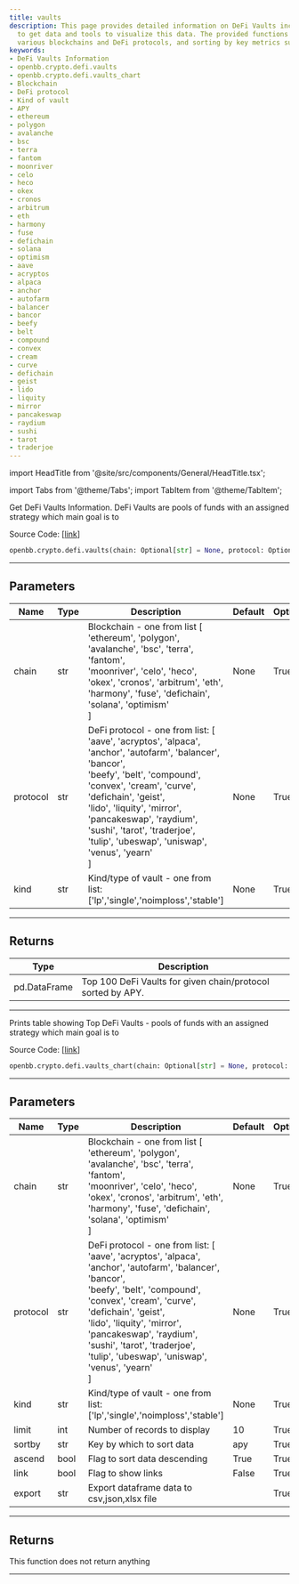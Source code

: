 ```yaml
---
title: vaults
description: This page provides detailed information on DeFi Vaults including functions
  to get data and tools to visualize this data. The provided functions allow querying
  various blockchains and DeFi protocols, and sorting by key metrics such as APY.
keywords:
- DeFi Vaults Information
- openbb.crypto.defi.vaults
- openbb.crypto.defi.vaults_chart
- Blockchain
- DeFi protocol
- Kind of vault
- APY
- ethereum
- polygon
- avalanche
- bsc
- terra
- fantom
- moonriver
- celo
- heco
- okex
- cronos
- arbitrum
- eth
- harmony
- fuse
- defichain
- solana
- optimism
- aave
- acryptos
- alpaca
- anchor
- autofarm
- balancer
- bancor
- beefy
- belt
- compound
- convex
- cream
- curve
- defichain
- geist
- lido
- liquity
- mirror
- pancakeswap
- raydium
- sushi
- tarot
- traderjoe
---
```


import HeadTitle from '@site/src/components/General/HeadTitle.tsx';

<HeadTitle title="crypto.defi.vaults - Reference | OpenBB SDK Docs" />

import Tabs from '@theme/Tabs';
import TabItem from '@theme/TabItem';

<Tabs>
<TabItem value="model" label="Model" default>

Get DeFi Vaults Information. DeFi Vaults are pools of funds with an assigned strategy which main goal is to

Source Code: [[link](https://github.com/OpenBB-finance/OpenBBTerminal/tree/main/openbb_terminal/cryptocurrency/defi/coindix_model.py#L107)]

```python
openbb.crypto.defi.vaults(chain: Optional[str] = None, protocol: Optional[str] = None, kind: Optional[str] = None, ascend: bool = True, sortby: str = "apy")
```

---

## Parameters

| Name | Type | Description | Default | Optional |
| ---- | ---- | ----------- | ------- | -------- |
| chain | str | Blockchain - one from list [<br/>'ethereum', 'polygon', 'avalanche', 'bsc', 'terra', 'fantom',<br/>'moonriver', 'celo', 'heco', 'okex', 'cronos', 'arbitrum', 'eth',<br/>'harmony', 'fuse', 'defichain', 'solana', 'optimism'<br/>] | None | True |
| protocol | str | DeFi protocol - one from list: [<br/>'aave', 'acryptos', 'alpaca', 'anchor', 'autofarm', 'balancer', 'bancor',<br/>'beefy', 'belt', 'compound', 'convex', 'cream', 'curve', 'defichain', 'geist',<br/>'lido', 'liquity', 'mirror', 'pancakeswap', 'raydium', 'sushi', 'tarot', 'traderjoe',<br/>'tulip', 'ubeswap', 'uniswap', 'venus', 'yearn'<br/>] | None | True |
| kind | str | Kind/type of vault - one from list: ['lp','single','noimploss','stable'] | None | True |


---

## Returns

| Type | Description |
| ---- | ----------- |
| pd.DataFrame | Top 100 DeFi Vaults for given chain/protocol sorted by APY. |
---

</TabItem>
<TabItem value="view" label="Chart">

Prints table showing Top DeFi Vaults - pools of funds with an assigned strategy which main goal is to

Source Code: [[link](https://github.com/OpenBB-finance/OpenBBTerminal/tree/main/openbb_terminal/cryptocurrency/defi/coindix_view.py#L19)]

```python
openbb.crypto.defi.vaults_chart(chain: Optional[str] = None, protocol: Optional[str] = None, kind: Optional[str] = None, limit: int = 10, sortby: str = "apy", ascend: bool = True, link: bool = False, export: str = "")
```

---

## Parameters

| Name | Type | Description | Default | Optional |
| ---- | ---- | ----------- | ------- | -------- |
| chain | str | Blockchain - one from list [<br/>'ethereum', 'polygon', 'avalanche', 'bsc', 'terra', 'fantom',<br/>'moonriver', 'celo', 'heco', 'okex', 'cronos', 'arbitrum', 'eth',<br/>'harmony', 'fuse', 'defichain', 'solana', 'optimism'<br/>] | None | True |
| protocol | str | DeFi protocol - one from list: [<br/>'aave', 'acryptos', 'alpaca', 'anchor', 'autofarm', 'balancer', 'bancor',<br/>'beefy', 'belt', 'compound', 'convex', 'cream', 'curve', 'defichain', 'geist',<br/>'lido', 'liquity', 'mirror', 'pancakeswap', 'raydium', 'sushi', 'tarot', 'traderjoe',<br/>'tulip', 'ubeswap', 'uniswap', 'venus', 'yearn'<br/>] | None | True |
| kind | str | Kind/type of vault - one from list: ['lp','single','noimploss','stable'] | None | True |
| limit | int | Number of records to display | 10 | True |
| sortby | str | Key by which to sort data | apy | True |
| ascend | bool | Flag to sort data descending | True | True |
| link | bool | Flag to show links | False | True |
| export | str | Export dataframe data to csv,json,xlsx file |  | True |


---

## Returns

This function does not return anything

---

</TabItem>
</Tabs>
